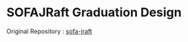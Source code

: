 # SOFAJRaft Graduation Design

Original Repository : [sofa-jraft](https://github.com/sofastack/sofa-jraft)
